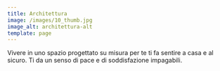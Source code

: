 ```yaml
---
title: Architettura
image: /images/10_thumb.jpg
image_alt: architettura-alt
template: page
---
```

Vivere in uno spazio progettato su misura per te ti fa sentire a casa e al sicuro. Ti da un senso di pace e di soddisfazione impagabili.